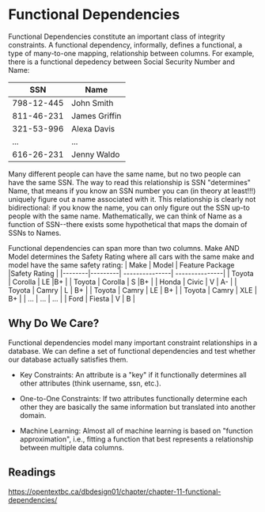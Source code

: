 # Functional Dependencies
Functional Dependencies constitute an important class of integrity constraints. A functional dependency, informally, defines a functional, a type of many-to-one mapping, relationship between columns. For example, there is a functional depedency between Social Security Number and Name:

| SSN     | Name          |
|---------|---------------|
| 798-12-445 | John Smith    |
| 811-46-231 | James Griffin |
| 321-53-996 | Alexa Davis |
|... | ... |
| 616-26-231 | Jenny Waldo |

Many different people can have the same name, but no two people can have the same SSN. The way to read this relationship is SSN "determines" Name, that means if you know an SSN number you can (in theory at least!!!) uniquely figure out a name associated with it. This relationship is clearly not bidirectional: if you know the name, you can only figure out the SSN up-to people with the same name. Mathematically, we can think of Name as a function of SSN--there exists some hypothetical that maps the domain of SSNs to Names.

Functional dependencies can span more than two columns. Make AND Model determines the Safety Rating where all cars with the same make and model have the same safety rating:
| Make   | Model   | Feature Package |Safety Rating |
|--------|---------| ---------------| ---------------|
| Toyota | Corolla | LE |B+            |
| Toyota | Corolla | S |B+            |
| Honda | Civic   | V | A-            |
| Toyota | Camry   | L | B+            |
| Toyota | Camry   | LE | B+            |
| Toyota | Camry   | XLE | B+            |
| ... | ...  | ...           |
| Ford | Fiesta   | V | B            |

## Why Do We Care?
Functional dependencies model many important constraint relationships in a database. We can define a set of functional dependencies and test whether our database actually satisfies them.

* Key Constraints: An attribute is a "key" if it functionally determines all other attributes (think username, ssn, etc.). 

* One-to-One Constraints: If two attributes functionally determine each other they are basically the same information but translated into another domain.

* Machine Learning: Almost all of machine learning is based on "function approximation", i.e., fitting a function that best represents a relationship between multiple data columns. 

## Readings
https://opentextbc.ca/dbdesign01/chapter/chapter-11-functional-dependencies/
